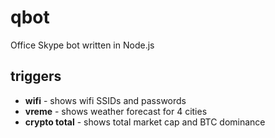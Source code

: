 # qbot
Office Skype bot written in Node.js

## triggers
- **wifi** - shows wifi SSIDs and passwords
- **vreme** - shows weather forecast for 4 cities
- **crypto total** - shows total market cap and BTC dominance
